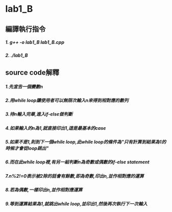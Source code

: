 # lab1_B
 
## 編譯執行指令
##### 1. g++ -o lab1_B lab1_B.cpp
##### 2. ./lab1_B

## source code解釋
##### 1.先宣告一個變數n
##### 2.用while loop讓使用者可以無限次輸入n來得到相對應的數列
##### 3.待n輸入完畢,進入if-else做判斷
##### 4.如果輸入的n為1,就直接印出1,這是最基本的case
##### 5.如果不是1,則到下一個while loop,此while loop的條件為"只有計算到結果為1的時候才會從loop跳出"
##### 6.而在此while loop裡,有另一組判斷n為奇數或偶數的if-else statement
##### 7.n%2!=0表示被2除的話會有餘數,即為奇數,印出n,並作相對應的運算
##### 8.若為偶數,一樣印出n,並作相對應運算
##### 9.等到運算結果為1,就跳出while loop,並印出1,然後再次執行下一次輸入

